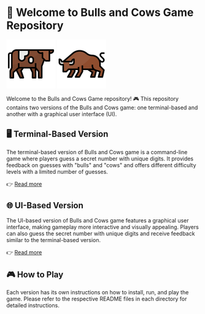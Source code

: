 # 🐂 Welcome to Bulls and Cows Game Repository

![cow icon](assets/cow.svg) ![bull icon](assets/bull.svg)

Welcome to the Bulls and Cows Game repository! 🎮 This repository contains two versions of the Bulls and Cows game: one terminal-based and another with a graphical user interface (UI).

## 🖥️ Terminal-Based Version 
The terminal-based version of Bulls and Cows game is a command-line game where players guess a secret number with unique digits. It provides feedback on guesses with "bulls" and "cows" and offers different difficulty levels with a limited number of guesses.

👉 [Read more](https://github.com/v-lahutik/Bulls-and-Cows-Game/tree/main/Terminal-based#readme)

## 🌐 UI-Based Version
The UI-based version of Bulls and Cows game features a graphical user interface, making gameplay more interactive and visually appealing. Players can also guess the secret number with unique digits and receive feedback similar to the terminal-based version.

👉 [Read more](https://github.com/v-lahutik/Bulls-and-Cows-Game/blob/main/UI-based/README.md)

## 🎮 How to Play
Each version has its own instructions on how to install, run, and play the game. Please refer to the respective README files in each directory for detailed instructions.

